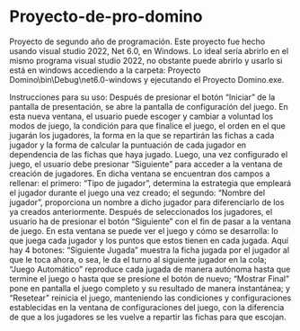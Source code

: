 # Proyecto-de-pro-domino
Proyecto de segundo año de programación.
Este proyecto fue hecho usando visual studio 2022, Net 6.0, en Windows. Lo ideal sería abrirlo en el mismo programa visual studio 2022, no obstante puede abrirlo y usarlo si está en windows accediendo a la carpeta: Proyecto Domino\bin\Debug\net6.0-windows y ejecutando el Proyecto Domino.exe.

Instrucciones para su uso: 
Después de presionar el botón “Iniciar” de la pantalla de presentación, se abre la pantalla de configuración del juego. En esta nueva ventana, el usuario puede escoger y cambiar a voluntad los modos de juego, la condición para que finalice el juego, el orden en el que jugarán los jugadores, la forma en la que se repartirán las fichas a cada jugador y la forma de calcular la puntuación de cada jugador en dependencia de las fichas que haya jugado.
Luego, una vez configurado el juego, el usuario debe presionar “Siguiente” para acceder a la ventana de creación de jugadores. En dicha ventana se encuentran dos campos a rellenar: el primero: “Tipo de jugador”, determina la estrategia que empleará el jugador durante el juego una vez creado; el segundo: “Nombre del jugador”, proporciona un nombre a dicho jugador para diferenciarlo de los ya creados anteriormente.
Después de seleccionados los jugadores, el usuario ha de presionar el botón “Siguiente” con el fin de pasar a la ventana de juego.
En esta ventana se puede ver el juego y cómo se desarrolla: lo que juega cada jugador y los puntos que estos tienen en cada jugada.
Aquí hay 4 botones: “Siguiente Jugada” muestra la ficha jugada por el jugador al que le toca ahora, o sea, le da el turno al siguiente jugador en la cola; “Juego Automático” reproduce cada jugada de manera autónoma hasta que termine el juego o hasta que se presione el botón de nuevo; “Mostrar Final” pone en pantalla el juego completo y su resultado de manera instantánea; y “Resetear” reinicia el juego, manteniendo las condiciones y configuraciones establecidas en la ventana de configuraciones del juego, con la diferencia de que a los jugadores se les vuelve a repartir las fichas para que escojan.

